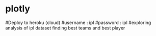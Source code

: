 # plotly
#Deploy to heroku (cloud)
#username : ipl
#password : ipl
#exploring analysis of ipl dataset finding best teams and best player 


